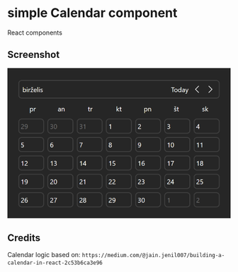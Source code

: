 # simple Calendar component

React components

## Screenshot

![shreenshot](./public/Screenshot.png)

## Credits

Calendar logic based on:
`https://medium.com/@jain.jenil007/building-a-calendar-in-react-2c53b6ca3e96`
